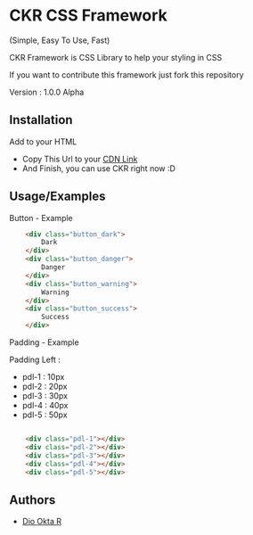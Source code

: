 
# CKR CSS Framework
(Simple, Easy To Use, Fast)

CKR Framework is CSS Library to help your styling in CSS

If you want to contribute this framework just fork this repository

Version : 1.0.0 Alpha

## Installation

Add to your HTML

-  Copy This Url to your <head> [CDN Link](https://raw.githubusercontent.com/floxydio/ckr-css/master/dist/ckr_style.minify.css)
-  And Finish, you can use CKR right now :D

## Usage/Examples

Button - Example

```html
    <div class="button_dark">
        Dark
    </div>
    <div class="button_danger">
        Danger
    </div>
    <div class="button_warning">
        Warning
    </div>
    <div class="button_success">
        Success
    </div>
```

Padding - Example

Padding Left : 
 - pdl-1 : 10px
 - pdl-2 : 20px
 - pdl-3 : 30px
 - pdl-4 : 40px
 - pdl-5 : 50px

```html

    <div class="pdl-1"></div>
    <div class="pdl-2"></div>
    <div class="pdl-3"></div>
    <div class="pdl-4"></div>
    <div class="pdl-5"></div>
```
## Authors

- [Dio Okta R](https://www.github.com/floxydio)

